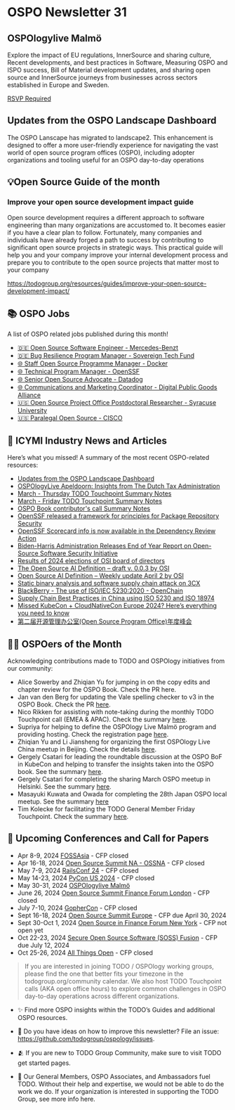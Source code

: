 # OSPO Newsletter 31


## OSPOlogylive Malmö

Explore the impact of EU regulations, InnerSource and sharing culture, Recent developments, and best practices in Software, Measuring OSPO and ISPO success, Bill of Material development updates, and sharing open source and InnerSource journeys from businesses across sectors established in Europe and Sweden.

[RSVP Required](https://community.linuxfoundation.org/events/details/lfhq-ospology-european-chapter-presents-ospologylive-malmo/)


## Updates from the OSPO Landscape Dashboard

The OSPO Lanscape has migrated to landscape2. This enhancement is designed to offer a more user-friendly experience for navigating the vast world of open source program offices (OSPO), including adopter organizations and tooling useful for an OSPO day-to-day operations 

## 💡Open Source Guide of the month

### Improve your open source development impact guide

Open source development requires a different approach to software engineering than many organizations are accustomed to. It becomes easier if you have a clear plan to follow. Fortunately, many companies and individuals have already forged a path to success by contributing to significant open source projects in strategic ways. This practical guide will help you and your company improve your internal development process and prepare you to contribute to the open source projects that matter most to your company

https://todogroup.org/resources/guides/improve-your-open-source-development-impact/


## 📚 OSPO Jobs

A list of OSPO related jobs published during this month!

- [🇩🇪 Open Source Software Engineer - Mercedes-Benzt](https://mercedesbenztechinnovation.wd3.myworkdayjobs.com/en-US/MBTI_JOBPORTAL/job/Open-Source-Software-Engineer--m-w-d--_R0004510-1)
- [🇩🇪 Bug Resilience Program Manager - Sovereign Tech Fund](https://www.sovereigntechfund.de/jobs/bug-resilience-program-manager)
- [🌐 Staff Open Source Programme Manager - Docker](https://www.docker.com/career-openings/?ashby_jid=8fe189cc-a93b-4882-8e3a-e4931eb3162b)
- [🌐 Technical Program Manager - OpenSSF](https://jobs.smartrecruiters.com/LinuxFoundation/743999975875583-technical-program-manager)
- [🌐 Senior Open Source Advocate - Datadog](https://careers.datadoghq.com/detail/5649922/?gh_jid=5649922)
- [🌐 Communications and Marketing Coordinator - Digital Public Goods Alliance](https://digitalpublicgoods.net/jobs/)
- [🇺🇸 Open Source Project Office Postdoctoral Researcher - Syracuse University](https://jobs.chronicle.com/job/37612327/postdoctoral-researcher-open-source-project-office/)
- [🇺🇸 Paralegal Open Source - CISCO](https://jobs.cisco.com/jobs/ProjectDetail/Paralegal-Open-Source/1419677)

## 📌 ICYMI Industry News and Articles
Here’s what you missed! A summary of the most recent OSPO-related resources:

- [Updates from the OSPO Landscape Dashboard](https://todogroup.org/blog/ospo-landscape2-view/)
- [OSPOlogyLive Apeldoorn: Insights from The Dutch Tax Administration](https://todogroup.org/blog/ospology-apeldoorn-summary/)
- [March - Thursday TODO Touchpoint Summary Notes](https://github.com/todogroup/ospology/discussions/443)
- [March - Friday TODO Touchpoint Summary Notes](https://github.com/todogroup/ospology/discussions/442)
- [OSPO Book contributor's call Summary Notes](https://lists.todogroup.org/g/WG-ospo-book-project/message/60)
- [OpenSSF released a framework for principles for Package Repository Security](https://openssf.org/blog/2024/02/08/openssf-securing-software-repositories-working-group-releases-principles-for-package-repository-security/ )
- [OpenSSF Scorecard info is now available in the Dependency Review Action](https://github.blog/changelog/2024-03-20-openssf-scorecard-info-is-now-available-in-the-dependency-review-action/)
- [Biden-Harris Administration Releases End of Year Report on Open-Source Software Security Initiative](https://www.whitehouse.gov/oncd/briefing-room/2024/01/30/fact-sheet-biden-harris-administration-releases-end-of-year-report-on-open-source-software-security-initiative/)
- [Results of 2024 elections of OSI board of directors](https://opensource.org/blog/results-of-2024-elections-of-osi-board-of-directors)
- [The Open Source AI Definition – draft v. 0.0.3 by OSI](https://opensource.org/deepdive/drafts/the-open-source-ai-definition-draft-v-0-0-3)
- [Open Source AI Definition – Weekly update April 2 by OSI](https://opensource.org/blog/open-source-ai-definition-weekly-update-april-2)
- [Static binary analysis and software supply chain attack on 3CX](https://openssf.org/blog/2024/04/04/static-binary-analysis-a-final-exam-for-software-supply-chain-protection/)
- [BlackBerry - The use of ISO/IEC 5230:2020 - OpenChain](https://www.openchainproject.org/news/2024/03/26/blackberry-three-way-case-study)
- [Supply Chain Best Practices in China using ISO 5230 and ISO 18974](https://www.openchainproject.org/featured/2024/03/22/openchain-openeuler-ecosystem-recording)
- [Missed KubeCon + CloudNativeCon Europe 2024? Here’s everything you need to know](https://www.cncf.io/blog/2024/03/28/missed-kubecon-cloudnativecon-europe-2024-heres-everything-you-need-to-know/)
- [第二届开源管理办公室(Open Source Program Office)年度峰会]()


## 🙋‍♀️ OSPOers of the Month

Acknowledging contributions made to TODO and OSPOlogy initiatives from our community:

- Alice Sowerby and Zhiqian Yu for jumping in on the copy edits and chapter review for the OSPO Book. Check the PR here.
- Jan van den Berg for updating the Vale spelling checker to v3 in the OSPO Book. Check the PR [here](https://github.com/todogroup/ospology/pull/450).
- Nico Rikken for assisting with note-taking during the monthly TODO Touchpoint call (EMEA & APAC). Check the summary [here](https://github.com/todogroup/ospology/discussions/443).
- Supriya for helping to define the OSPOlogy Live Malmö program and providing hosting. Check the registration page [here](https://community.linuxfoundation.org/events/details/lfhq-ospology-european-chapter-presents-ospologylive-malmo/).
- Zhiqian Yu and Li Jiansheng for organizing the first OSPOlogy Live China meetup in Beijing. Check the details [here](https://community.linuxfoundation.org/events/details/lfhq-ospo-local-meetup-china-zh-cn-spe[…]ng-zhi-zou-jin-zte-ospo-ji-ospology-yi-jian-zheng-qiu/).
- Gergely Csatari for leading the roundtable discussion at the OSPO BoF in KubeCon and helping to transfer the insights taken into the OSPO book. See the summary [here](https://github.com/todogroup/ospology/discussions/448).
- Gergely Csatari for completing the sharing March OSPO meetup in Helsinki. See the summary [here](https://github.com/todogroup/ospology/discussions/447).
- Masayuki Kuwata and Owada for completing the 28th Japan OSPO local meetup. See the summary [here](https://github.com/todogroup/ospology/discussions/414)
- Tim Kolecke for facilitating the TODO General Member Friday Touchpoint. Check the summary [here](https://github.com/todogroup/ospology/discussions/442).


## 📎 Upcoming Conferences and Call for Papers

- Apr 8-9, 2024 [FOSSAsia](https://www.google.com/url?sa=t&source=web&rct=j&opi=89978449&url=https://fossasia.org/&ved=2ahUKEwjS4ZjHwaiFAxWCVKQEHTaxDGQQFnoECBIQAQ&usg=AOvVaw1_QjhSgMBkZSkrq72x_2Hz) - CFP closed
- Apr 16-18, 2024 [Open Source Summit NA - OSSNA](https://events.linuxfoundation.org/open-source-summit-north-america/) - CFP closed
- May 7-9, 2024 [RailsConf 24](https://railsconf.org/) - CFP closed
- May 14-23, 2024 [PyCon US 2024](https://us.pycon.org/2024/) - CFP closed
- May 30-31, 2024 [OSPOlogylive Malmö](https://community.linuxfoundation.org/events/details/lfhq-ospology-european-chapter-presents-ospologylive-malmo/)
- June 26, 2024 [Open Source Summit Finance Forum London](https://events.linuxfoundation.org/open-source-finance-forum-london/) - CFP closed
- July 7-10, 2024 [GopherCon](https://www.gophercon.com/) - CFP closed
- Sept 16-18, 2024 [Open Source Summit Europe](https://events.linuxfoundation.org/open-source-summit-europe/) - CFP due April 30, 2024
- Sept 30-Oct 1, 2024 [Open Source in Finance Forum New York](https://events.linuxfoundation.org/open-source-finance-forum-new-york/) - CFP not open yet
- Oct 22-23, 2024 [Secure Open Source Software (SOSS) Fusion](https://events.linuxfoundation.org/soss-fusion/program/cfp/?__hstc=14087400.b73e4e188090b5046d1e62913810a5b9.1709411127603.1709411127603.1709496935888.2&__hssc=14087400.1.1709496935888&__hsfp=2348364002) - CFP due July 12, 2024
- Oct 25-26, 2024 [All Things Open](https://2024.allthingsopen.org/) - CFP closed


> If you are interested in joining TODO / OSPOlogy working groups, please find the one that better fits your timezone in the todogroup.org/community calendar. We
also host TODO Touchpoint calls (AKA open office hours) to explore common challenges in OSPO day-to-day operations across different organizations.

- ✨ Find more OSPO insights within the TODO’s Guides and additional OSPO resources.

- 🧐 Do you have ideas on how to improve this newsletter? File an issue: https://github.com/todogroup/ospology/issues.

- 🫂 If you are new to TODO Group Community, make sure to visit TODO get started pages.

- 💚 Our General Members, OSPO Associates, and Ambassadors fuel TODO. Without their help and expertise, we would not be able to do the work we do. If your organization is interested in supporting the TODO Group, see more info here.
